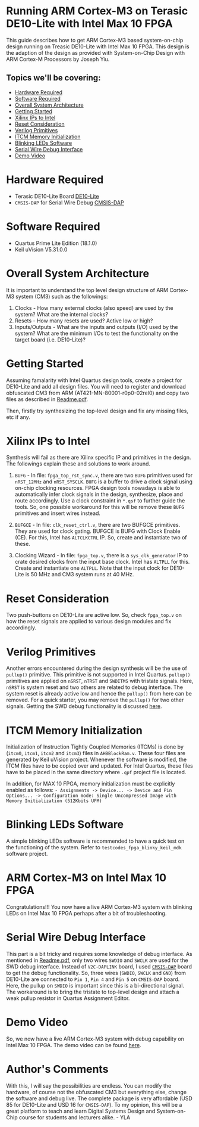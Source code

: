 # Running ARM Cortex-M3 on Terasic DE10-Lite with Intel Max 10 FPGA

This guide describes how to get ARM Cortex-M3 based system-on-chip design running on Treasic DE10-Lite with Intel Max 10 FPGA. This design is the adaption of the design as provided with System-on-Chip Design with ARM Cortex-M Processors by Joseph Yiu.

## Topics we'll be covering:

- [Hardware Required](https://github.com/ylaung-gh/cm3_de10-lite#hardware-required)
- [Software Required](https://github.com/ylaung-gh/cm3_de10-lite#software-required)
- [Overall System Architecture](https://github.com/ylaung-gh/cm3_de10-lite#overall-system-architecture)
- [Getting Started](https://github.com/ylaung-gh/cm3_de10-lite#getting-started)
- [Xilinx IPs to Intel](https://github.com/ylaung-gh/cm3_de10-lite#xilinx-ips-to-intel)
- [Reset Consideration](https://github.com/ylaung-gh/cm3_de10-lite#reser-consideration)
- [Verilog Primitives](https://github.com/ylaung-gh/cm3_de10-lite#verilog-primitives)
- [ITCM Memory Initialization](https://github.com/ylaung-gh/cm3_de10-lite#itcm-memory-initialization)
- [Blinking LEDs Software](https://github.com/ylaung-gh/cm3_de10-lite#blinking-leds-software)
- [Serial Wire Debug Interface](https://github.com/ylaung-gh/cm3_de10-lite#serial-wire-debug-interface)
- [Demo Video](https://github.com/ylaung-gh/cm3_de10-lite#demo-video)

# Hardware Required

- Terasic DE10-Lite Board [DE10-Lite](https://www.terasic.com.tw/cgi-bin/page/archive.pl?Language=English&CategoryNo=218&No=1021)
- `CMSIS-DAP` for Serial Wire Debug [CMSIS-DAP](https://github.com/L-Tek/DAPLINK/blob/master/docs/cmsis-dap.md)

# Software Required

- Quartus Prime Lite Edition (18.1.0)
- Keil uVision V5.31.0.0

# Overall System Architecture

It is important to understand the top level design structure of ARM Cortex-M3 system (CM3) such as the followings:
1. Clocks - How many external clocks (also speed) are used by the system? What are the internal clocks?
2. Resets - How many resets are used? Active low or high?
3. Inputs/Outputs - What are the inputs and outputs (I/O) used by the system? What are the minimum I/Os to test the functionality on the target board (i.e. DE10-Lite)?

# Getting Started

Assuming famalarity with Intel Quartus design tools, create a project for DE10-Lite and add all design files. You will need to register and download obfuscated CM3 from ARM (AT421-MN-80001-r0p0-02rel0) and copy two files as described in [Readme.pdf](https://github.com/ylaung-gh/cm3_de10-lite/blob/master/Readme.pdf).

Then, firstly try synthesizing the top-level design and fix any missing files, etc if any.

# Xilinx IPs to Intel

Synthesis will fail as there are Xilinx specific IP and primitives in the design. The followings explain these and solutions to work around.

1. `BUFG` - In file: `fpga_top_rst_sync.v`, there are two `BUFG` primitives used for `nRST_12MHz` and `nRST_SYSCLK`. `BUFG` is a buffer to drive a clock signal using on-chip clocking resources. FPGA design tools nowadays is able to automatically infer clock signals in the design, synthesize, place and route accordingly. Use a clock constraint in `*.qsf` to further guide the tools. So, one possible workaround for this will be remove these `BUFG` primitives and insert wires instead.

2. `BUFGCE` - In file: `clk_reset_ctrl.v`, there are two BUFGCE primitives. They are used for clock gating. BUFGCE is BUFG with Clock Enable (CE). For this, Intel has `ALTCLKCTRL` IP. So, create and instantiate two of these.

3. Clocking Wizard - In file: `fpga_top.v`, there is a `sys_clk_generator` IP to crate desired clocks from the input base clock. Intel has `ALTPLL` for this. Create and instantiate one `ALTPLL`. Note that the input clock for DE10-Lite is 50 MHz and CM3 system runs at 40 MHz.

# Reset Consideration

Two push-buttons on DE10-Lite are active low. So, check `fpga_top.v` on how the reset signals are applied to various design modules and fix accordingly.

# Verilog Primitives

Another errors encountered during the design synthesis will be the use of `pullup()` primitive. This primitive is not supported in Intel Quartus. `pullup()` primitives are applied on `nSRST`, `nTRST` and `SWDITMS` with tristate signals. Here, `nSRST` is system reset and two others are related to debug interface. The system reset is already active low and hence the `pullup()` from here can be removed. For a quick starter, you may remove the `pullup()` for two other signals. Getting the SWD debug functionality is discussed [here](https://github.com/ylaung-gh/cm3_de10-lite#serial-wire-debug-interface).

# ITCM Memory Initialization

Initialization of Instruction Tightly Coupled Memories (ITCMs) is done by (`itcm0`, `itcm1`, `itcm2` and `itcm3`) files in `AHBBlockRam.v`. These four files are generated by Keil uVision project. Whenever the software is modified, the ITCM files have to be copied over and updated. For Intel Quartus, these files have to be placed in the same directory where `.qpf` project file is located.

In addition, for MAX 10 FPGA, memory initialization must be explicitly enabled as follows:
`- Assignments -> Device... -> Device and Pin Options... -> Configuration mode: Single Uncompressed Image with Memory Initialization (512Kbits UFM)`

# Blinking LEDs Software

A simple blinking LEDs software is recommended to have a quick test on the functioning of the system. Refer to `testcodes_fpga_blinky_keil_mdk` software project.

# ARM Cortex-M3 on Intel Max 10 FPGA

Congratulations!!! You now have a live ARM Cortex-M3 system with blinking LEDs on Intel Max 10 FPGA perhaps after a bit of troubleshooting.

# Serial Wire Debug Interface

This part is a bit tricky and requires some knowledge of debug interface. As mentioned in [Readme.pdf](https://github.com/ylaung-gh/cm3_de10-lite/blob/master/Readme.pdf), only two wires `SWDIO` and `SWCLK` are used for the SWD debug interface. Instead of `V2C-DAPLINK` board, I used [`CMSIS-DAP`](https://github.com/L-Tek/DAPLINK/blob/master/docs/cmsis-dap.md) board to get the debug functionality. So, three wires (`SWDIO`, `SWCLK` and `GND`) from DE10-Lite are connected to `Pin 1`, `Pin 4` and `Pin 5` on `CMSIS-DAP` board. Here, the pullup on `SWDIO` is important since this is a bi-directional signal. The workaround is to bring the tristate to top-level design and attach a weak pullup resistor in Quartus Assignment Editor.

# Demo Video

So, we now have a live ARM Cortex-M3 system with debug capability on Intel Max 10 FPGA. The demo video can be found [here](https://twitter.com/ylaungsgp/status/1296816931236798470?s=20).

# Author's Comments

With this, I will say the possibilities are endless. You can modify the hardware, of course not the obfuscated CM3 but everything else, change the software and debug live. The complete package is very affordable (USD 85 for DE10-Lite and USD 16 for `CMSIS-DAP`). To my opinion, this will be a great platform to teach and learn Digital Systems Design and System-on-Chip course for students and lecturers alike. - YLA
